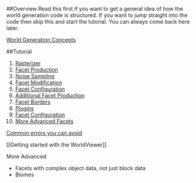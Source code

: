 ##Overview
Read this first if you want to get a general idea of how the world generation code is structured. If you want to jump straight into the code then skip this and start the tutorial. You can always come back here later.

[World Generation Concepts](World-Generation-Concepts)

##Tutorial
1. [Rasterizer](Rasterizer)
2. [Facet Production](Facet-Production)
3. [Noise Sampling](Noise-Sampling)
4. [Facet Modification](Facet-Modification)
5. [Facet Configuration](Facet-Configuration)
6. [Additional Facet Production](Additional-Facet-Production)
7. [Facet Borders](Borders)
8. [Plugins](Plugins)
9. [Facet Configuration](Facet-Configuration)
10. [More Advanced Facets](Facets-Across-Borders)

[Common errors you can avoid](Common-errors-you-can-avoid)

[[Getting started with the WorldViewer]]

More Advanced
- Facets with complex object data, not just block data
- Biomes